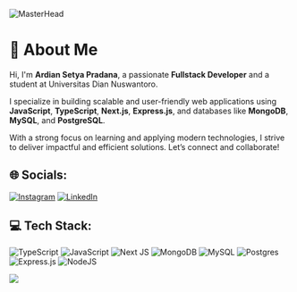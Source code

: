 ![MasterHead](https://images-wixmp-ed30a86b8c4ca887773594c2.wixmp.com/f/14a73906-d848-4c65-bec7-bf883d247a46/dfjz0xn-0468ad3a-d3b2-45d9-8cd6-0333676c8b88.gif?token=eyJ0eXAiOiJKV1QiLCJhbGciOiJIUzI1NiJ9.eyJzdWIiOiJ1cm46YXBwOjdlMGQxODg5ODIyNjQzNzNhNWYwZDQxNWVhMGQyNmUwIiwiaXNzIjoidXJuOmFwcDo3ZTBkMTg4OTgyMjY0MzczYTVmMGQ0MTVlYTBkMjZlMCIsIm9iaiI6W1t7InBhdGgiOiJcL2ZcLzE0YTczOTA2LWQ4NDgtNGM2NS1iZWM3LWJmODgzZDI0N2E0NlwvZGZqejB4bi0wNDY4YWQzYS1kM2IyLTQ1ZDktOGNkNi0wMzMzNjc2YzhiODguZ2lmIn1dXSwiYXVkIjpbInVybjpzZXJ2aWNlOmZpbGUuZG93bmxvYWQiXX0.-CR_VGrJFRY9KrVMBUBdotdOSHKoFovi1HNpawfEZ-c)


# 🌟 About Me  
Hi, I'm **Ardian Setya Pradana**, a passionate **Fullstack Developer** and a student at Universitas Dian Nuswantoro.  

I specialize in building scalable and user-friendly web applications using **JavaScript**, **TypeScript**, **Next.js**, **Express.js**, and databases like **MongoDB**, **MySQL**, and **PostgreSQL**.  

With a strong focus on learning and applying modern technologies, I strive to deliver impactful and efficient solutions. Let’s connect and collaborate!  

## 🌐 Socials:
[![Instagram](https://img.shields.io/badge/Instagram-%23E4405F.svg?logo=Instagram&logoColor=white)](https://instagram.com/@ardiian) 
[![LinkedIn](https://img.shields.io/badge/LinkedIn-%230077B5.svg?logo=linkedin&logoColor=white)](https://linkedin.com/in/ardiansetya) 


## 💻 Tech Stack:
![TypeScript](https://img.shields.io/badge/typescript-%23007ACC.svg?style=for-the-badge&logo=typescript&logoColor=white) ![JavaScript](https://img.shields.io/badge/javascript-%23323330.svg?style=for-the-badge&logo=javascript&logoColor=%23F7DF1E) ![Next JS](https://img.shields.io/badge/Next-black?style=for-the-badge&logo=next.js&logoColor=white) ![MongoDB](https://img.shields.io/badge/MongoDB-%234ea94b.svg?style=for-the-badge&logo=mongodb&logoColor=white) ![MySQL](https://img.shields.io/badge/mysql-4479A1.svg?style=for-the-badge&logo=mysql&logoColor=white) ![Postgres](https://img.shields.io/badge/postgres-%23316192.svg?style=for-the-badge&logo=postgresql&logoColor=white) ![Express.js](https://img.shields.io/badge/express.js-%23404d59.svg?style=for-the-badge&logo=express&logoColor=%2361DAFB) ![NodeJS](https://img.shields.io/badge/node.js-6DA55F?style=for-the-badge&logo=node.js&logoColor=white)

![](https://github-readme-stats.vercel.app/api?username=Ardiansetya&theme=dark&hide_border=false&include_all_commits=true&count_private=true)<br/>


<!-- Proudly created with GPRM ( https://gprm.itsvg.in ) -->


